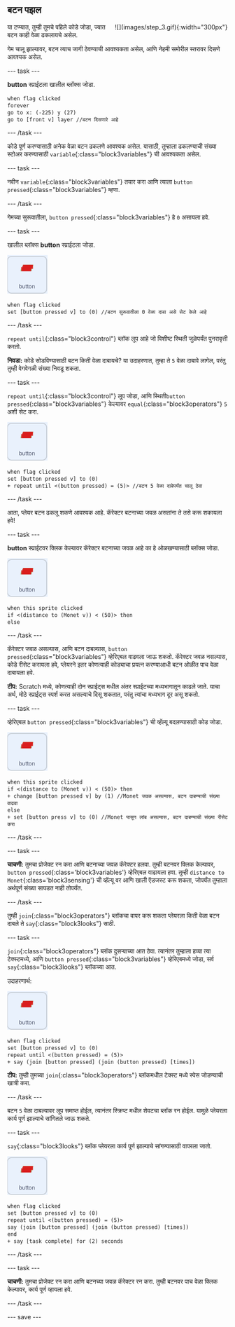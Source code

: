 ## बटन पझल

<div style="display: flex; flex-wrap: wrap">
<div style="flex-basis: 200px; flex-grow: 1; margin-right: 15px;">
या टप्प्यात, तुम्ही तुमचे पहिले कोडे जोडा, ज्यात बटन काही वेळा ढकलायचे असेल.
</div>
<div>
![](images/step_3.gif){:width="300px"}
</div>
</div>

गेम चालू झाल्यावर, बटन त्याच जागी ठेवण्याची आवश्यकता असेल, आणि नेहमी समोरील स्तरावर दिसणे आवश्यक असेल.

--- task ---

**button** स्प्राईटला खालील ब्लॉक्स जोडा.

```blocks3
when flag clicked
forever
go to x: (-225) y (27)
go to [front v] layer //बटन दिसणारे आहे
```

--- /task ---

कोडे पूर्ण करण्यासाठी अनेक वेळा बटन ढकलणे आवश्यक असेल. यासाठी, तुम्हाला ढकलण्याची संख्या स्टोअर करण्यासाठी `variable`{:class="block3variables"} ची आवश्यकता असेल.

--- task ---

नवीन `variable`{:class="block3variables"} तयार करा आणि त्याला `button pressed`{:class="block3variables"} म्हणा.

--- /task ---

गेमच्या सुरूवातीला, `button pressed`{:class="block3variables"} हे `0` असायला हवे.

--- task ---

खालील ब्लॉक्स **button** स्प्राईटला जोडा.

![button स्प्राईट.](images/button-sprite.png)

```blocks3
when flag clicked
set [button pressed v] to (0) //बटन सुरूवातीला 0 वेळा दाबा असे सेट केले आहे
```

--- /task ---

`repeat until`{:class="block3control"} ब्लॉक लूप आहे जो विशीष्ट स्थिती जुळेपर्यंत पुनरावृत्ती करतो.

**निवडा:** कोडे सोडविण्यासाठी बटन किती वेळा दाबायचे? या उदाहरणात, तुम्हा ते `5` वेळा दाबावे लागेल, परंतु तुम्ही वेगवेगळी संख्या निवडू शकता.

--- task ---

`repeat until`{:class="block3control"} लूप जोडा, आणि स्थिती`button pressed`{:class="block3variables"} केल्यावर `equal`{:class="block3operators"} `5` अशी सेट करा.

![button स्प्राईट.](images/button-sprite.png)

```blocks3
when flag clicked
set [button pressed v] to (0)
+ repeat until <(button pressed) = (5)> //बटन 5 वेळा दाबेपर्यंत चालू ठेवा
```

--- /task ---

आता, प्लेयर बटन ढकलू शकणे आवश्यक आहे. कॅरेक्टर बटनाच्या जवळ असतांना ते तसे करू शकायला हवे!

--- task ---

**button** स्प्राईटवर क्लिक केल्यावर कॅरेक्टर बटनाच्या जवळ आहे का हे ओळखण्यासाठी ब्लॉक्स जोडा.

![button स्प्राईट.](images/button-sprite.png)

```blocks3
when this sprite clicked
if <(distance to (Monet v)) < (50)> then
else
```

--- /task ---

कॅरेक्टर जवळ असल्यास, आणि बटन दाबल्यास, `button pressed`{:class="block3variables"} व्हेरिएबल वाढवला जाऊ शकतो. कॅरेक्टर जवळ नसल्यास, कोडे रीसेट करायला हवे, प्लेयरने इतर कोणत्याही कोड्याचा प्रयत्न करण्याआधी बटन ओळीत पाच वेळा दाबायला हवे.

**टीप:** Scratch मध्ये, कोणत्याही दोन स्प्राईट्स मधील अंतर स्प्राईटच्या मध्यभागातून काढले जाते. याचा अर्थ, मोठे स्प्राईट्स स्पर्श करत असल्याचे दिसू शकतात, परंतु त्यांचा मध्यभाग दूर असू शकतो.

--- task ---

व्हेरिएबल `button pressed`{:class="block3variables"} ची व्हॅल्यू बदलण्यासाठी कोड जोडा.

![button स्प्राईट.](images/button-sprite.png)

```blocks3
when this sprite clicked
if <(distance to (Monet v)) < (50)> then
+ change [button pressed v] by (1) //Monet जवळ असल्यास, बटन दाबण्याची संख्या वाढवा
else
+ set [button press v] to (0) //Monet पासून लांब असल्यास, बटन दाबण्याची संख्या रीसेट करा
```

--- /task ---

--- task ---

**चाचणी:** तुमचा प्रोजेक्ट रन करा आणि बटनाच्या जवळ कॅरेक्टर हलवा. तुम्ही बटनवर क्लिक केल्यावर, `button pressed`{:class='block3variables'} व्हेरिएबल वाढायला हवा. तुम्ही `distance to Monet`{:class='block3sensing'} ची व्हॅल्यू वर आणि खाली ऍडजस्ट करू शकता, जोपर्यंत तुम्हाला अर्थपूर्ण संख्या सापडत नाही तोपर्यंत.

--- /task ---

तुम्ही `join`{:class="block3operators"} ब्लॉकचा वापर करू शकता प्लेयरला किती वेळा बटन दाबले ते `say`{:class="block3looks"} साठी.

--- task ---

`join`{:class="block3operators"} ब्लॉक दुसऱ्याच्या आत ठेवा. त्यानंतर तुम्हाला हव्या त्या टेक्स्टमध्ये, आणि `button pressed`{:class="block3variables"} व्हेरिएबमध्ये जोडा, सर्व `say`{:class="block3looks"} ब्लॉकच्या आत.

उदाहरणार्थ:

![button स्प्राईट.](images/button-sprite.png)

```blocks3
when flag clicked
set [button pressed v] to (0)
repeat until <(button pressed) = (5)> 
+ say (join [button pressed] (join (button pressed) [times])
```

**टीप:** तुम्ही तुमच्या `join`{:class="block3operators"} ब्लॉकमधील टेक्स्ट मध्ये स्पेस जोडण्याची खात्री करा.

--- /task ---

बटन `5` वेळा दाबल्यावर लूप समाप्त होईल, त्यानंतर स्क्रिप्ट मधील शेवटचा ब्लॉक रन होईल. यामुळे प्लेयरला कार्य पूर्ण झाल्याचे सांगितले जाऊ शकते.

--- task ---

`say`{:class="block3looks"} ब्लॉक प्लेयरला कार्य पूर्ण झाल्याचे सांगण्यासाठी वापरला जातो.

![button स्प्राईट.](images/button-sprite.png)

```blocks3
when flag clicked
set [button pressed v] to (0)
repeat until <(button pressed) = (5)>
say (join [button pressed] (join (button pressed) [times])
end
+ say [task complete] for (2) seconds
```

--- /task ---



--- task ---

**चाचणी:** तुमचा प्रोजेक्ट रन करा आणि बटनच्या जवळ कॅरेक्टर रन करा. तुम्ही बटनवर पाच वेळा क्लिक केल्यावर, कार्य पूर्ण व्हायला हवे.

--- /task ---

--- save ---


